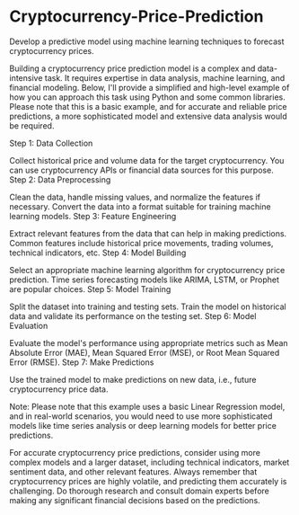 # Cryptocurrency-Price-Prediction
Develop a predictive model using machine learning techniques to forecast cryptocurrency prices.

Building a cryptocurrency price prediction model is a complex and data-intensive task. It requires expertise in data analysis, machine learning, and financial modeling. Below, I'll provide a simplified and high-level example of how you can approach this task using Python and some common libraries. Please note that this is a basic example, and for accurate and reliable price predictions, a more sophisticated model and extensive data analysis would be required.

Step 1: Data Collection

Collect historical price and volume data for the target cryptocurrency. You can use cryptocurrency APIs or financial data sources for this purpose.
Step 2: Data Preprocessing

Clean the data, handle missing values, and normalize the features if necessary. Convert the data into a format suitable for training machine learning models.
Step 3: Feature Engineering

Extract relevant features from the data that can help in making predictions. Common features include historical price movements, trading volumes, technical indicators, etc.
Step 4: Model Building

Select an appropriate machine learning algorithm for cryptocurrency price prediction. Time series forecasting models like ARIMA, LSTM, or Prophet are popular choices.
Step 5: Model Training

Split the dataset into training and testing sets. Train the model on historical data and validate its performance on the testing set.
Step 6: Model Evaluation

Evaluate the model's performance using appropriate metrics such as Mean Absolute Error (MAE), Mean Squared Error (MSE), or Root Mean Squared Error (RMSE).
Step 7: Make Predictions

Use the trained model to make predictions on new data, i.e., future cryptocurrency price data.

Note: Please note that this example uses a basic Linear Regression model, and in real-world scenarios, you would need to use more sophisticated models like time series analysis or deep learning models for better price predictions.

For accurate cryptocurrency price predictions, consider using more complex models and a larger dataset, including technical indicators, market sentiment data, and other relevant features. Always remember that cryptocurrency prices are highly volatile, and predicting them accurately is challenging. Do thorough research and consult domain experts before making any significant financial decisions based on the predictions.
